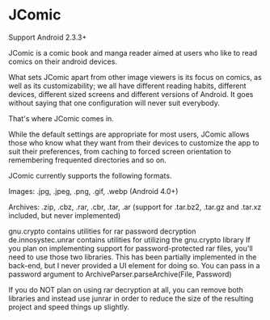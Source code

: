 JComic
======

Support Android 2.3.3+

JComic is a comic book and manga reader aimed at users who like to read comics on their android devices.

What sets JComic apart from other image viewers is its focus on comics, as well as its customizability; we all have different reading habits, different devices, different sized screens and different versions of Android. It goes without saying that one configuration will never suit everybody. 

That's where JComic comes in.

While the default settings are appropriate for most users, JComic allows those who know what they want from their devices to customize the app to suit their preferences, from caching to forced screen orientation to remembering frequented directories and so on.


JComic currently supports the following formats.

Images: .jpg, .jpeg, .png, .gif, .webp (Android 4.0+)

Archives: .zip, .cbz, .rar, .cbr, .tar, .ar
(support for .tar.bz2, .tar.gz and .tar.xz included, but never implemented)



gnu.crypto contains utilities for rar password decryption
de.innosystec.unrar contains utilities for utilizing the gnu.crypto library
If you plan on implementing support for password-protected rar files, you'll need to use those two libraries.
This has been partially implemented in the back-end, but I never provided a UI element for doing so.
You can pass in a password argument to ArchiveParser.parseArchive(File, Password)

If you do NOT plan on using rar decryption at all, you can remove both libraries and instead use junrar
in order to reduce the size of the resulting project and speed things up slightly.